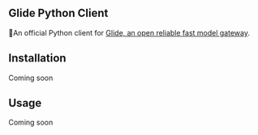 ## Glide Python Client

🐍An official Python client for [Glide, an open reliable fast model gateway](https://github.com/EinStack/glide).

## Installation

Coming soon

## Usage

Coming soon
